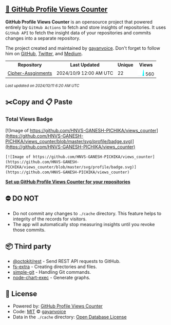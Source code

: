 ## [🚀 GitHub Profile Views Counter](https://github.com/gayanvoice/github-profile-views-counter)
**GitHub Profile Views Counter** is an opensource project that powered entirely by  `GitHub Actions` to fetch and store insights of repositories.
It uses `GitHub API` to fetch the insight data of your repositories and commits changes into a separate repository.

The project created and maintained by [gayanvoice](https://github.com/gayanvoice). Don't forget to follow him on [GitHub](https://github.com/gayanvoice), [Twitter](https://twitter.com/gayanvoice), and [Medium](https://gayanvoice.medium.com/).

<table>
	<tr>
		<th>
			Repository
		</th>
		<th>
			Last Updated
		</th>
		<th>
			Unique
		</th>
		<th>
			Views
		</th>
	</tr>
	<tr>
		<td>
			<a href="https://github.com/HNVS-GANESH-PICHIKA/views_counter/tree/master/readme/849790671/year.md">
				Cipher-Assginments
			</a>
		</td>
		<td>
			2024/10/9 12:00 AM UTC
		</td>
		<td>
			22
		</td>
		<td>
			<img alt="Response time graph" src="https://github.com/HNVS-GANESH-PICHIKA/views_counter/raw/master/graph/849790671/small/year.png" height="20"> 560
		</td>
	</tr>
</table>

<small><i>Last updated on 2024/10/11 6:20 AM UTC</i></small>

## ✂️Copy and 📋 Paste
### Total Views Badge
[![Image of https://github.com/HNVS-GANESH-PICHIKA/views_counter](https://github.com/HNVS-GANESH-PICHIKA/views_counter/blob/master/svg/profile/badge.svg)](https://github.com/HNVS-GANESH-PICHIKA/views_counter)

```readme
[![Image of https://github.com/HNVS-GANESH-PICHIKA/views_counter](https://github.com/HNVS-GANESH-PICHIKA/views_counter/blob/master/svg/profile/badge.svg)](https://github.com/HNVS-GANESH-PICHIKA/views_counter)
```
[**Set up GitHub Profile Views Counter for your repositories**](https://github.com/gayanvoice/github-profile-views-counter)
## ⛔ DO NOT
- Do not commit any changes to `./cache` directory. This feature helps to integrity of the records for visitors.
- The app will automatically stop measuring insights until you revoke those commits.
## 📦 Third party

- [@octokit/rest](https://www.npmjs.com/package/@octokit/rest) - Send REST API requests to GitHub.
- [fs-extra](https://www.npmjs.com/package/fs-extra) - Creating directories and files.
- [simple-git](https://www.npmjs.com/package/simple-git) - Handling Git commands.
- [node-chart-exec](https://www.npmjs.com/package/node-chart-exec) - Generate graphs.
## 📄 License
- Powered by: [GitHub Profile Views Counter](https://github.com/gayanvoice/github-profile-views-counter)
- Code: [MIT](./LICENSE) © [gayanvoice](https://github.com/gayanvoice)
- Data in the `./cache` directory: [Open Database License](https://opendatacommons.org/licenses/odbl/1-0/)